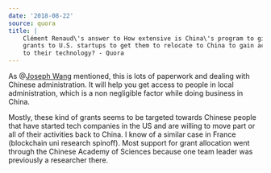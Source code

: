 ```yaml
---
date: '2018-08-22'
source: quora
title: |
    Clément Renaud\'s answer to How extensive is China\'s program to give
    grants to U.S. startups to get them to relocate to China to gain access
    to their technology? - Quora
---
```


As @[Joseph Wang](http://quora.com/profile/Joseph-Wang-9) mentioned,
this is lots of paperwork and dealing with Chinese administration. It
will help you get access to people in local administration, which is a
non negligible factor while doing business in China.

Mostly, these kind of grants seems to be targeted towards Chinese people
that have started tech companies in the US and are willing to move part
or all of their activities back to China. I know of a similar case in
France (blockchain uni research spinoff). Most support for grant
allocation went through the Chinese Academy of Sciences because one team
leader was previously a researcher there.

